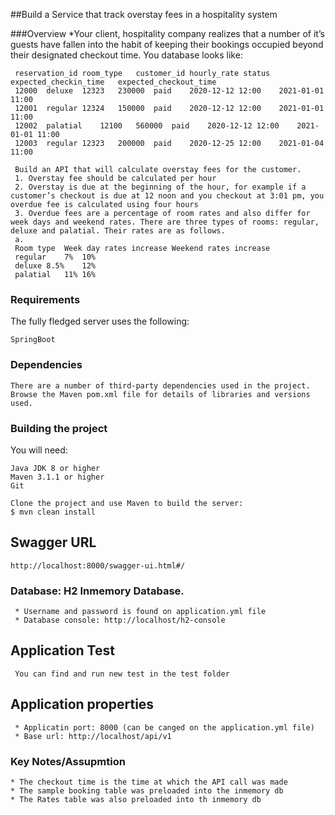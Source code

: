 
##Build a Service that track overstay fees in a hospitality system

###Overview
    *Your client, hospitality company realizes that a number of it’s guests have fallen into the habit of keeping their bookings occupied beyond their designated checkout time. 
     You database looks like:
     
     reservation_id	room_type	customer_id	hourly_rate	status	expected_checkin_time	expected_checkout_time
     12000	deluxe	12323	230000	paid	2020-12-12 12:00	2021-01-01 11:00
     12001	regular	12324	150000	paid	2020-12-12 12:00	2021-01-01 11:00
     12002	palatial	12100	560000	paid	2020-12-12 12:00	2021-01-01 11:00
     12003	regular	12323	200000	paid	2020-12-25 12:00	2021-01-04 11:00
     
     Build an API that will calculate overstay fees for the customer. 
     1.	Overstay fee should be calculated per hour 
     2.	Overstay is due at the beginning of the hour, for example if a customer’s checkout is due at 12 noon and you checkout at 3:01 pm, you overdue fee is calculated using four hours
     3.	Overdue fees are a percentage of room rates and also differ for week days and weekend rates. There are three types of rooms: regular, deluxe and palatial. Their rates are as follows.
     a.	
     Room type	Week day rates increase	Weekend rates increase
     regular	7%	10%
     deluxe	8.5%	12%
     palatial	11%	16%

### Requirements
   The fully fledged server uses the following:
   
    SpringBoot
    
### Dependencies
    There are a number of third-party dependencies used in the project. Browse the Maven pom.xml file for details of libraries and versions used.

### Building the project
   You will need:
   
    Java JDK 8 or higher
    Maven 3.1.1 or higher
    Git
    
    Clone the project and use Maven to build the server:
    $ mvn clean install
## Swagger URL
    http://localhost:8000/swagger-ui.html#/
    
### Database: H2 Inmemory Database.  
     * Username and password is found on application.yml file
     * Database console: http://localhost/h2-console
    
## Application Test
     You can find and run new test in the test folder   

## Application properties
     * Applicatin port: 8000 (can be canged on the application.yml file)
     * Base url: http://localhost/api/v1
 
### Key Notes/Assupmtion
    * The checkout time is the time at which the API call was made
    * The sample booking table was preloaded into the inmemory db
    * The Rates table was also preloaded into th inmemory db 
